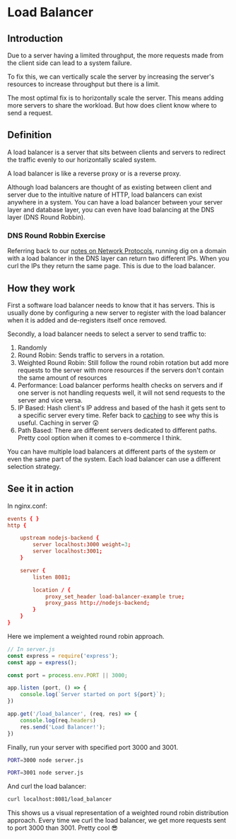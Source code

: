 # Load Balancer

## Introduction

Due to a server having a limited throughput, the more requests made from the client side can lead to a system failure.

To fix this, we can vertically scale the server by increasing the server's resources to increase throughput but there is a limit.

The most optimal fix is to horizontally scale the server. This means adding more servers to share the workload. But how does client know where to send a request.

## Definition

A load balancer is a server that sits between clients and servers to redirect the traffic evenly to our horizontally scaled system.

A load balancer is like a reverse proxy or is a reverse proxy.

Although load balancers are thought of as existing between client and server due to the intuitive nature of HTTP, load balancers can exist anywhere in a system. You can have a load balancer between your server layer and database layer, you can even have load balancing at the DNS layer (DNS Round Robbin).

### DNS Round Robbin Exercise

Referring back to our [notes on Network Protocols](./network-protocols.md), running dig on a domain with a load balancer in the DNS layer can return two different IPs. When you curl the IPs they return the same page. This is due to the load balancer. 

## How they work

First a software load balancer needs to know that it has servers. This is usually done by configuring a new server to register with the load balancer when it is added and de-registers itself once removed.

Secondly, a load balancer needs to select a server to send traffic to:

1. Randomly
2. Round Robin: Sends traffic to servers in a rotation.
3. Weighted Round Robin: Still follow the round robin rotation but add more requests to the server with more resources if the servers don't contain the same amount of resources
4. Performance: Load balancer performs health checks on servers and if one server is not handling requests well, it will not send requests to the server and vice versa.
5. IP Based: Hash client's IP address and based of the hash it gets sent to a specific server every time. Refer back to [caching](./caching.md) to see why this is useful. Caching in server 😲
6. Path Based: There are different servers dedicated to different paths. Pretty cool option when it comes to e-commerce I think.

You can have multiple load balancers at different parts of the system or even the same part of the system. Each load balancer can use a different selection strategy.

## See it in action

In nginx.conf:

```conf
events { }
http {

    upstream nodejs-backend {
        server localhost:3000 weight=3; 
        server localhost:3001; 
    }

    server {
        listen 8081;

        location / {
            proxy_set_header load-balancer-example true;
            proxy_pass http://nodejs-backend;
        }
    }
}
```

Here we implement a weighted round robin approach.

```javascript
// In server.js
const express = require('express');
const app = express();

const port = process.env.PORT || 3000;

app.listen (port, () => {
    console.log(`Server started on port ${port}`);
})

app.get('/load_balancer', (req, res) => {
    console.log(req.headers)
    res.send('Load Balancer!');
})
```

Finally, run your server with specified port 3000 and 3001.

```bash
PORT=3000 node server.js
```

```bash
PORT=3001 node server.js
```

And curl the load balancer:

```bash
curl localhost:8081/load_balancer
```

This shows us a visual representation of a weighted round robin distribution approach. Every time we curl the load balancer, we get more requests sent to port 3000 than 3001. Pretty cool 😎
